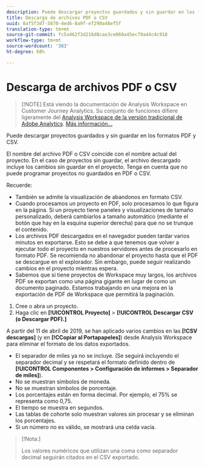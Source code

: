 ```yaml
---
description: Puede descargar proyectos guardados y sin guardar en los formatos PDF y CSV.
title: Descarga de archivos PDF o CSV
uuid: 8af5f3d7-5870-4ed6-8a9f-ef290a48ef5f
translation-type: tm+mt
source-git-commit: fc5a462f3d216d8cae3ce060a45ec79a44c4c918
workflow-type: tm+mt
source-wordcount: '383'
ht-degree: 68%

---
```



# Descarga de archivos PDF o CSV

>[!NOTE] Está viendo la documentación de Analysis Workspace en Customer Journey Analytics. Su conjunto de funciones difiere ligeramente del [Analysis Workspace de la versión tradicional de Adobe Analytics](https://docs.adobe.com/content/help/es-ES/analytics/analyze/analysis-workspace/home.html). [Más información...](/help/getting-started/cja-aa.md)

Puede descargar proyectos guardados y sin guardar en los formatos PDF y CSV.

El nombre del archivo PDF o CSV coincide con el nombre actual del proyecto. En el caso de proyectos sin guardar, el archivo descargado incluye los cambios sin guardar en el proyecto. Tenga en cuenta que no puede programar proyectos no guardados en PDF o CSV.

Recuerde:

* También se admite la visualización de abandonos en formato CSV.
* Cuando procesamos un proyecto en PDF, solo procesamos lo que figura en la página. Si un proyecto tiene paneles y visualizaciones de tamaño personalizado, deberá cambiarlos a tamaño automático (mediante el botón que hay en la esquina superior derecha) para que no se trunque el contenido.
* Los archivos PDF descargados en el navegador pueden tardar varios minutos en exportarse. Esto se debe a que tenemos que volver a ejecutar todo el proyecto en nuestros servidores antes de procesarlo en formato PDF. Se recomienda no abandonar el proyecto hasta que el PDF se descargue en el explorador. Sin embargo, puede seguir realizando cambios en el proyecto mientras espera.
* Sabemos que si tiene proyectos de Workspace muy largos, los archivos PDF se exportan como una página gigante en lugar de como un documento paginado. Estamos trabajando en una mejora en la exportación de PDF de Workspace que permitirá la paginación.

1. Cree o abra un proyecto.
1. Haga clic en **[!UICONTROL Proyecto]** > **[!UICONTROL Descargar CSV (o Descargar PDF).]**

A partir del 11 de abril de 2019, se han aplicado varios cambios en las **[!CSV descargas]** (y en **[!CCopiar al Portapapeles]**) desde Analysis Workspace para eliminar el formato de los datos exportados.
* El separador de miles ya no se incluye. (Se seguirá incluyendo el separador decimal y se respetará el formato definido dentro de **[!UICONTROL Componentes > Configuración de informes > Separador de miles]**).
* No se muestran símbolos de moneda.
* No se muestran símbolos de porcentaje.
* Los porcentajes están en forma decimal. Por ejemplo, el 75% se representa como 0,75.
* El tiempo se muestra en segundos.
* Las tablas de cohorte solo muestran valores sin procesar y se eliminan los porcentajes.
* Si un número no es válido, se mostrará una celda vacía.

>[!Nota:]
>
> Los valores numéricos que utilizan una coma como separador decimal seguirán citados en el CSV exportado.
